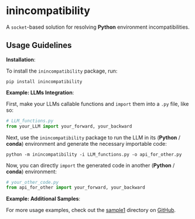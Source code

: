 # inincompatibility

A `socket`-based solution for resolving **Python** environment incompatibilities.

## Usage Guidelines

**Installation**:

To install the `inincompatibility` package, run:

```shell
pip install inincompatibility
```

**Example: LLMs Integration**:

First, make your LLMs callable functions and `import` them into a `.py` file, like so:

```python
# LLM_functions.py
from your_LLM import your_forward, your_backward
```

Next, use the `inincompatibility` package to run the LLM in its (**Python** / **conda**) environment and generate the necessary importable code:

```shell
python -m inincompatibility -i LLM_functions.py -o api_for_other.py
```

Now, you can directly `import` the generated code in another (**Python** / **conda**) environment:

```python
# your_other_code.py
from api_for_other import your_forward, your_backward
```

**Example: Additional Samples**:

For more usage examples, check out the [sample1](https://github.com/userElaina/inincompatibility/tree/main/sample1) directory on [GitHub](https://github.com/userElaina/inincompatibility).
